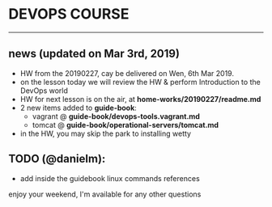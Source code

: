 # DEVOPS COURSE
---
## news (updated on Mar 3rd, 2019)
- HW from the 20190227, cay be delivered on Wen, 6th Mar 2019.
- on the lesson today we will review the HW & perform Introduction to the DevOps world
- HW for next lesson is on the air, at **home-works/20190227/readme.md**
- 2 new items added to **guide-book**:
    - vagrant @ **guide-book/devops-tools.vagrant.md**
    - tomcat @ **guide-book/operational-servers/tomcat.md**
- in the HW, you may skip the park to installing wetty 

## TODO (@danielm):
- add inside the guidebook linux commands references

enjoy your weekend,
I'm available for any other questions 
